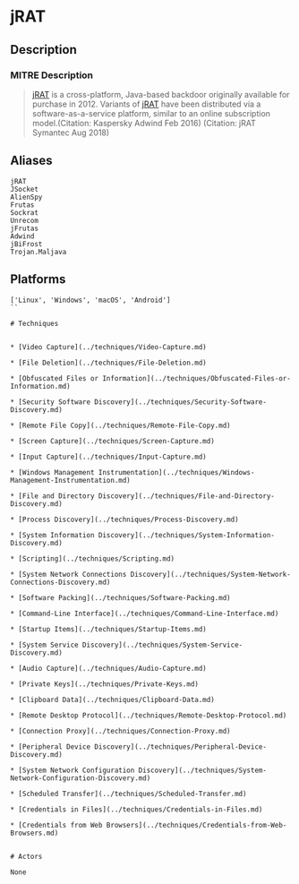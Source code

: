 
# jRAT

## Description

### MITRE Description

> [jRAT](https://attack.mitre.org/software/S0283) is a cross-platform, Java-based backdoor originally available for purchase in 2012. Variants of [jRAT](https://attack.mitre.org/software/S0283) have been distributed via a software-as-a-service platform, similar to an online subscription model.(Citation: Kaspersky Adwind Feb 2016) (Citation: jRAT Symantec Aug 2018)

## Aliases

```
jRAT
JSocket
AlienSpy
Frutas
Sockrat
Unrecom
jFrutas
Adwind
jBiFrost
Trojan.Maljava
```

## Platforms

```
['Linux', 'Windows', 'macOS', 'Android']
``

# Techniques


* [Video Capture](../techniques/Video-Capture.md)

* [File Deletion](../techniques/File-Deletion.md)
    
* [Obfuscated Files or Information](../techniques/Obfuscated-Files-or-Information.md)
    
* [Security Software Discovery](../techniques/Security-Software-Discovery.md)
    
* [Remote File Copy](../techniques/Remote-File-Copy.md)
    
* [Screen Capture](../techniques/Screen-Capture.md)
    
* [Input Capture](../techniques/Input-Capture.md)
    
* [Windows Management Instrumentation](../techniques/Windows-Management-Instrumentation.md)
    
* [File and Directory Discovery](../techniques/File-and-Directory-Discovery.md)
    
* [Process Discovery](../techniques/Process-Discovery.md)
    
* [System Information Discovery](../techniques/System-Information-Discovery.md)
    
* [Scripting](../techniques/Scripting.md)
    
* [System Network Connections Discovery](../techniques/System-Network-Connections-Discovery.md)
    
* [Software Packing](../techniques/Software-Packing.md)
    
* [Command-Line Interface](../techniques/Command-Line-Interface.md)
    
* [Startup Items](../techniques/Startup-Items.md)
    
* [System Service Discovery](../techniques/System-Service-Discovery.md)
    
* [Audio Capture](../techniques/Audio-Capture.md)
    
* [Private Keys](../techniques/Private-Keys.md)
    
* [Clipboard Data](../techniques/Clipboard-Data.md)
    
* [Remote Desktop Protocol](../techniques/Remote-Desktop-Protocol.md)
    
* [Connection Proxy](../techniques/Connection-Proxy.md)
    
* [Peripheral Device Discovery](../techniques/Peripheral-Device-Discovery.md)
    
* [System Network Configuration Discovery](../techniques/System-Network-Configuration-Discovery.md)
    
* [Scheduled Transfer](../techniques/Scheduled-Transfer.md)
    
* [Credentials in Files](../techniques/Credentials-in-Files.md)
    
* [Credentials from Web Browsers](../techniques/Credentials-from-Web-Browsers.md)
    

# Actors

None
